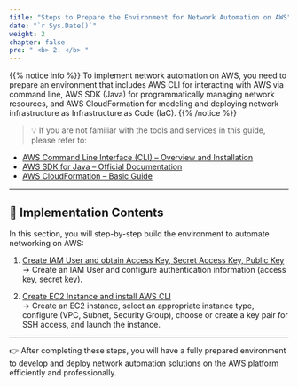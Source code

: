 ```yaml
---
title: "Steps to Prepare the Environment for Network Automation on AWS"
date: "`r Sys.Date()`"
weight: 2
chapter: false
pre: " <b> 2. </b> "
---
```


{{% notice info %}}
To implement network automation on AWS, you need to prepare an environment that includes AWS CLI for interacting with AWS via command line, AWS SDK (Java) for programmatically managing network resources, and AWS CloudFormation for modeling and deploying network infrastructure as Infrastructure as Code (IaC).
{{% /notice %}}

> 💡 If you are not familiar with the tools and services in this guide, please refer to:

- [AWS Command Line Interface (CLI) – Overview and Installation](https://000011.awsstudygroup.com/en/)
- [AWS SDK for Java – Official Documentation](https://docs.aws.amazon.com/sdk-for-java/latest/developer-guide/welcome.html)
- [AWS CloudFormation – Basic Guide](https://docs.aws.amazon.com/AWSCloudFormation/latest/UserGuide/Welcome.html)

---

## 🚀 Implementation Contents

In this section, you will step-by-step build the environment to automate networking on AWS:

1. [Create IAM User and obtain Access Key, Secret Access Key, Public Key](2.1.1-createIAM/)  
   → Create an IAM User and configure authentication information (access key, secret key).

2. [Create EC2 Instance and install AWS CLI](2.1.2-createEC2/)  
   → Create an EC2 instance, select an appropriate instance type, configure (VPC, Subnet, Security Group), choose or create a key pair for SSH access, and launch the instance.

---

👉 After completing these steps, you will have a fully prepared environment to develop and deploy network automation solutions on the AWS platform efficiently and professionally.
